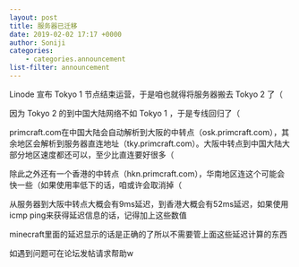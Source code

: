 ```yaml
---
layout: post
title: 服务器已迁移
date: 2019-02-02 17:17 +0000
author: Soniji
categories: 
    - categories.announcement
list-filter: announcement
---
```


Linode 宣布 Tokyo 1 节点结束运营，于是咱也就得将服务器搬去 Tokyo 2 了（

因为 Tokyo 2 的到中国大陆网络不如 Tokyo 1 ，于是专线回归了（

primcraft.com在中国大陆会自动解析到大阪的中转点（osk.primcraft.com），其余地区会解析到服务器直连地址（tky.primcraft.com）。大阪中转点到中国大陆大部分地区速度都还可以，至少比直连要好很多（
  
除此之外还有一个香港的中转点（hkn.primcraft.com），华南地区连这个可能会快一些（如果使用率低下的话，咱或许会取消掉（
  
从服务器到大阪中转点大概会有9ms延迟，到香港大概会有52ms延迟，如果使用icmp ping来获得延迟信息的话，记得加上这些数值
  
minecraft里面的延迟显示的话是正确的了所以不需要管上面这些延迟计算的东西

如遇到问题可在论坛发帖请求帮助w